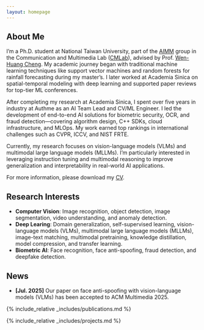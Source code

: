 ```yaml
---
layout: homepage
---
```


## About Me

I’m a Ph.D. student at National Taiwan University, part of the [AIMM](https://aimm.cmlab.csie.ntu.edu.tw/activity.html#) group in the Communication and Multimedia Lab ([CMLab](https://www.cmlab.csie.ntu.edu.tw/new_cml_website/cml.php?id=activities_announcements)), advised by Prof. [Wen-Huang Cheng](https://www.csie.ntu.edu.tw/~wenhuang/). My academic journey began with traditional machine learning techniques like support vector machines and random forests for rainfall forecasting during my master’s. I later worked at Academia Sinica on spatial-temporal modeling with deep learning and supported paper reviews for top-tier ML conferences.

After completing my research at Academia Sinica, I spent over five years in industry at Authme as an AI Team Lead and CV/ML Engineer. I led the development of end-to-end AI solutions for biometric security, OCR, and fraud detection—covering algorithm design, C++ SDKs, cloud infrastructure, and MLOps. My work earned top rankings in international challenges such as CVPR, ICCV, and NIST FRTE.

Currently, my research focuses on vision-language models (VLMs) and multimodal large language models (MLLMs). I’m particularly interested in leveraging instruction tuning and multimodal reasoning to improve generalization and interpretability in real-world AI applications.

For more information, please download my [CV](./assets/files/Resume.pdf).

## Research Interests

- **Computer Vision**: Image recognition, object detection, image segmentation, video understanding, and anomaly detection.
- **Deep Learing**: Domain generalization, self-supervised learning, vision-language models (VLMs), multimodal large language models (MLLMs), image-text matching, multimodal pretraining, knowledge distillation, model compression, and transfer learning.
- **Biometric AI**: Face recognition, face anti-spoofing, fraud detection, and deepfake detection.

## News

- **[Jul. 2025]** Our paper on face anti-spoofing with vision-language models (VLMs) has been accepted to ACM Multimedia 2025.

{% include_relative _includes/publications.md %}

{% include_relative _includes/projects.md %}

<!-- {% include_relative _includes/projects.md %} -->

<!-- {% include_relative _includes/services.md %} -->
